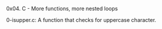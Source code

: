 0x04. C - More functions, more nested loops

0-isupper.c: A function that checks for uppercase character.
